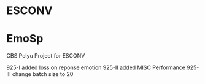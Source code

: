 # ESCONV
# EmoSp
CBS Polyu Project for ESCONV

925-I added loss on reponse emotion
925-II added MISC Performance
925-III change batch size to 20
